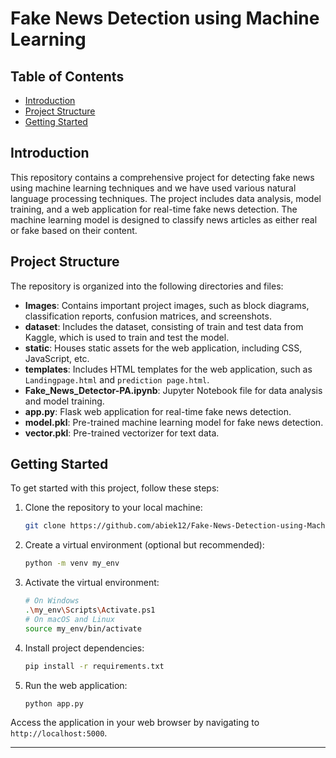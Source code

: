 
# Fake News Detection using Machine Learning

## Table of Contents
- [Introduction](#introduction)
- [Project Structure](#project-structure)
- [Getting Started](#getting-started)

## Introduction

This repository contains a comprehensive project for detecting fake news using machine learning techniques and we have used various natural language processing techniques. The project includes data analysis, model training, and a web application for real-time fake news detection. The machine learning model is designed to classify news articles as either real or fake based on their content.

## Project Structure

The repository is organized into the following directories and files:

- **Images**: Contains important project images, such as block diagrams, classification reports, confusion matrices, and screenshots.
- **dataset**: Includes the dataset, consisting of train and test data from Kaggle, which is used to train and test the model.
- **static**: Houses static assets for the web application, including CSS, JavaScript, etc.
- **templates**: Includes HTML templates for the web application, such as `Landingpage.html` and `prediction page.html`.
- **Fake_News_Detector-PA.ipynb**: Jupyter Notebook file for data analysis and model training.
- **app.py**: Flask web application for real-time fake news detection.
- **model.pkl**: Pre-trained machine learning model for fake news detection.
- **vector.pkl**: Pre-trained vectorizer for text data.

## Getting Started

To get started with this project, follow these steps:

1. Clone the repository to your local machine:

   ```bash
   git clone https://github.com/abiek12/Fake-News-Detection-using-MachineLearning.git
   ```

2. Create a virtual environment (optional but recommended):

   ```bash
   python -m venv my_env
   ```

3. Activate the virtual environment:

   ```bash
   # On Windows
   .\my_env\Scripts\Activate.ps1
   # On macOS and Linux
   source my_env/bin/activate
   ```

4. Install project dependencies:

   ```bash
   pip install -r requirements.txt
   ```

5. Run the web application:

   ```bash
   python app.py
   ```
Access the application in your web browser by navigating to `http://localhost:5000`.

---

